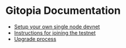 # Gitopia Documentation

- [Setup your own single node devnet](./devnet.md)
- [Instructions for joining the testnet](./testnet.md)
- [Upgrade process](./upgrade.md)
